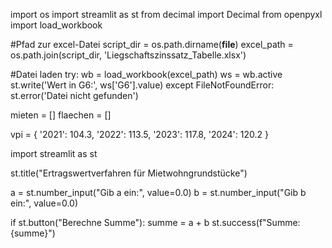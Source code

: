 import os
import streamlit as st
from decimal import Decimal
from openpyxl import load_workbook

#Pfad zur excel-Datei
script_dir = os.path.dirname(__file__)
excel_path = os.path.join(script_dir, 'Liegschaftszinssatz_Tabelle.xlsx')

#Datei laden
try:
    wb = load_workbook(excel_path)
    ws = wb.active
    st.write('Wert in G6:', ws['G6'].value)
except FileNotFoundError:
    st.error('Datei nicht gefunden')

mieten = []
flaechen = []

vpi = {
    '2021': 104.3,
    '2022': 113.5,
    '2023': 117.8,
    '2024': 120.2
}

import streamlit as st

st.title("Ertragswertverfahren für Mietwohngrundstücke")

a = st.number_input("Gib a ein:", value=0.0)
b = st.number_input("Gib b ein:", value=0.0)

if st.button("Berechne Summe"):
    summe = a + b
    st.success(f"Summe: {summe}")
